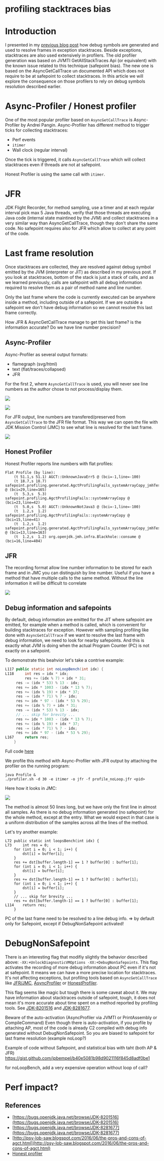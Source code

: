 # profiling stacktraces bias

# Introduction

I presented in my [previous blog post](https://jpbempel.github.io/2022/03/22/jvm-debug-symbols.html) how debug symbols are generated and used to resolve frames in exception stacktraces. 
Beside exceptions, stacktraces are also used extensively in profilers. The old profiler generation was based on JVMTI GetAllStackTraces Api (or equivalent) with the known issue related to this technique (safepoint bias).
The new one is based on the AsyncGetCallTrace un documented API which does not require to be at safepoint to collect stacktraces.
In this article we will explore the consequence on those profilers to rely on debug symbols resolution described earlier.

# Async-Profiler / Honest profiler

One of the most popular profiler based on `AsyncGetCallTrace` is Async-Profiler by Andrei Pangin. Async-Profiler has different method to trigger ticks for collecting stacktraces:
- Perf events
- `itimer`
- Wall clock (regular interval)

Once the tick is triggered, it calls `AsyncGetCallTrace` which will collect stacktraces even if threads are not at safepoint.

Honest Profiler is using the same call with `itimer`.


# JFR

JDK Flight Recorder, for method sampling, use a timer and at each regular interval pick max 5 Java threads, verify that those threads are executing Java code 
(internal state maintined by the JVM) and collect stacktraces in a very similar way than AsyncGetCallTrace, though they don't share the same code.
No safepoint requires also for JFR which allow to collect at any point of the code.


# Last frame resolution
Once stacktraces are collected, they are resolved against debug symbol emitted by the JVM (interpreter or JIT) as described in my previous post.
If you look at stacktraces, bottom of the stack is just a stack of calls, and as we learned previously, calls are safepoint with all debug information
required to resolve them as a pair of method name and line number.

Only the last frame where the code is currently executed can be anywhere inside a method, including outside of a safepoint. If we are outside a 
safepoint we don't have debug information so we cannot resolve this last frame correctly. 

How JFR & AsyncGetCallTrace manage to get this last frame? is the information accurate? Do we have line number precision?

## Async-Profiler
Async-Profiler as several output formats:
- flamegraph (svg/html)
- text (flat/traces/collapsed)
- JFR

For the first 2, where `AsyncGetCallTrace` is used, you will never see line numbers as the author chose to not process/display them.

![](/assets/2022/06/AP_flamegraph.png)

![](/assets/2022/06/AP_traces.png)

For JFR output, line numbers are transfered/preserved from `AsyncGetCallTrace` to the JFR file format. This way we can open the file with JDK Mission Control (JMC) 
to see what line is resolved for the last frame.

![](/assets/2022/06/AP_JFR_JMC.png)

## Honest Profiler

Honest Profiler reports line numbers with flat profiles:

```
Flat Profile (by line):
	(t 51.1,s 51.1) AGCT::UnknownJavaErr5 @ (bci=-1,line=-100)
	(t 18.7,s 18.7) safepoint.profiling.generated.AgctProfilingFails_systemArrayCopy_jmhTest::systemArrayCopy_avgt_jmhStub @ (bci=29,line=165)
	(t  5.3,s  5.3) safepoint.profiling.AgctProfilingFails::systemArrayCopy @ (bci=23,line=42)
	(t  5.0,s  5.0) AGCT::UnknownNotJava3 @ (bci=-1,line=-100)
	(t  1.2,s  1.2) safepoint.profiling.AgctProfilingFails::systemArrayCopy @ (bci=15,line=41)
	(t  1.2,s  1.2) safepoint.profiling.generated.AgctProfilingFails_systemArrayCopy_jmhTest::systemArrayCopy_avgt_jmhStub @ (bci=13,line=163)
	(t  1.2,s  1.2) org.openjdk.jmh.infra.Blackhole::consume @ (bci=16,line=404)
```

## JFR

The recording format allow line number information to be stored for each frame and in JMC you can distinguish by line number. 
Useful if you have a method that have multiple calls to the same method. Without the line information it will be difficult to correlate

![](/assets/2022/06/JFR_JMC_Lines.png)

## Debug information and safepoints

By default, debug information are emitted for the JIT where safepoint are emitted, for example when a method is called, which is convenient for building stacktraces for exception.
However with sampling profiling like done with `AsyncGetCallTrace` if we want to resolve the last frame with debug information, we need to look for nearby safepoints.
And this is exactly what JVM is doing when the actual Program Counter (PC) is not exactly on a safepoint.

To demonstrate this beahvior let's take a contrive example:

```java
L117 public static int noLoopBench(int idx) {
L118     int res = idx * idx;
         res += (idx % 7) + idx * 31;
	 res -= (idx * 53) % 13 - idx;
	 res += idx * 1003 - (idx * 13 % 7);
	 res += (idx % 19) + idx * 37;
	 res -= (idx * 71) % 7 - idx;
	 res += idx * 97 - (idx * 53 % 29);
	 res += (idx % 7) + idx * 31;
	 res -= (idx * 53) % 13 - idx;
	 // ... skip for brevity ...
	 res += idx * 1003 - (idx * 13 % 7);
	 res += (idx % 19) + idx * 37;
	 res -= (idx * 71) % 7 - idx;
	 res += idx * 97 - (idx * 53 % 29);
L167	 return res;
    }
```

Full code [here](https://gist.github.com/jpbempel/b40e5081b98d9021116f845d8adf0be1)

We profile this method with Async-Profiler with JFR output by attaching the profiler on the running program:
```
java Profile &
./profiler.sh -d 30 -e itimer -o jfr -f profile_noLoop.jfr <pid>
```

Here how it looks in JMC:

![](/assets/2022/06/JMC_Profile_noLoop.png)

The method is almost 50 lines long, but we have only the first line in almost all samples. As there is no debug information generated (no safepoint)
for the whole method, except at the entry. What we would expect in that case is a uniform distribution of the samples across all the lines of the method.

Let's try another example:

```
L72 public static int loopsBench(int idx) {
L73     int res = 0;
	for (int i = 0; i < 1; i++) {
	    dst[i] = buffer[i];
	}
	res += dst[buffer.length-1] == 1 ? buffer[0] : buffer[1];
	for (int i = 0; i < 1; i++) {
	    dst[i] = buffer[i];
	}
	res += dst[buffer.length-1] == 1 ? buffer[0] : buffer[1];
	for (int i = 0; i < 1; i++) {
	    dst[i] = buffer[i];
	}
	// ... skip for brevity ...
	res += dst[buffer.length-1] == 1 ? buffer[0] : buffer[1];
L114	return res;
    }
```



PC of the last frame need to be resolved to a line debug info. => by default only for Safepoint, except if DebugNonSafepoint activated!


# DebugNonSafepoint
There is an interesting flag that modifiy slightly the behavior described above: `-XX:+UnlockDiagnosticVMOptions -XX:+DebugNonSafepoints`.  This flag activates the recording of more debug information about PC even if it's not at safepoint. It means we can have a more precise location for stacktraces. It's not affecting exceptions, but profiling tools based on `AsyncGetCallTrace` like [JFR/JMC](https://github.com/openjdk/jmc), [AsyncProfiler](https://github.com/jvm-profiling-tools/async-profiler) or [HonestProfiler](https://github.com/jvm-profiling-tools/honest-profiler).

This flag seems like magic but tough there is some caveat about it. We may have information about stacktraces outside of safepoint, tough, it does not mean it's more accurate about time spent on a method reported by profiling tools. See [JDK-8201516](https://bugs.openjdk.java.net/browse/JDK-8201516) and [JDK-8281677](https://bugs.openjdk.java.net/browse/JDK-8281677).

Beware of the auto-activation (AsyncProfiler via JVMTI or PrintAssembly or CompileCommand)
Even though there is auto-activation, if you profile by attaching AP, most of the code is already C2 compiled with debug info generated without DebugNonSafepoint. So you are biased to safepoint for last frame resolution (example noLoop?)


Example of code without Safepoint, and statistical bias with taht (both AP & JFR)
https://gist.github.com/jpbempel/b40e5081b98d9021116f845d8adf0be1

for noLoopBench, add a very expensive operation without loop of call?

# Perf impact?


## References
 - [https://bugs.openjdk.java.net/browse/JDK-8201516](https://bugs.openjdk.java.net/browse/JDK-8201516)
 - [https://bugs.openjdk.java.net/browse/JDK-8281677](https://bugs.openjdk.java.net/browse/JDK-8281677)
 - [http://psy-lob-saw.blogspot.com/2016/06/the-pros-and-cons-of-agct.html](http://psy-lob-saw.blogspot.com/2016/06/the-pros-and-cons-of-agct.html)
 - [Honest profiler](https://github.com/jvm-profiling-tools/honest-profiler/wiki/AsyncGetCallTrace-errors-and-what-they-mean)




